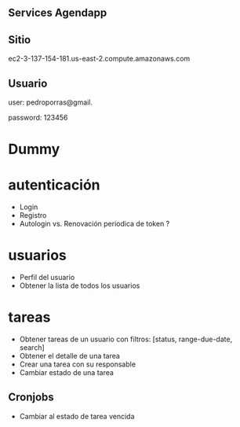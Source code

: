 ## Services Agendapp

## Sitio
ec2-3-137-154-181.us-east-2.compute.amazonaws.com

## Usuario

user: pedroporras@gmail.

password: 123456

# Dummy


# autenticación
- Login
- Registro
- Autologin vs. Renovación periodica de token ?

# usuarios
- Perfil del usuario
- Obtener la lista de todos los usuarios

# tareas
- Obtener tareas de un usuario con filtros: 
[status, range-due-date, search]
- Obtener el detalle de una tarea
- Crear una tarea con su responsable
- Cambiar estado de una tarea

## Cronjobs
- Cambiar al estado de tarea vencida
